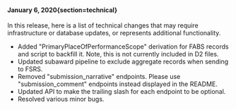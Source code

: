 #### January 6, 2020{section=technical}

In this release, here is a list of technical changes that may require infrastructure or database updates, or represents additional functionality.

* Added "PrimaryPlaceOfPerformanceScope" derivation for FABS records and script to backfill it. Note, this is not currently included in D2 files.
* Updated subaward pipeline to exclude aggregate records when sending to FSRS.
* Removed "submission\_narrative" endpoints. Please use "submission\_comment" endpoints instead displayed in the README.
* Updated API to make the trailing slash for each endpoint to be optional.
* Resolved various minor bugs.
